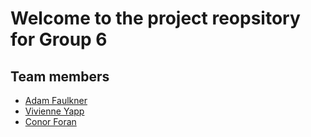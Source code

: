 # Welcome to the project reopsitory for Group 6

## Team members
- [Adam Faulkner](@faulknadam)  
- [Vivienne Yapp](@yappvivi)
- [Conor Foran](@forancono)


